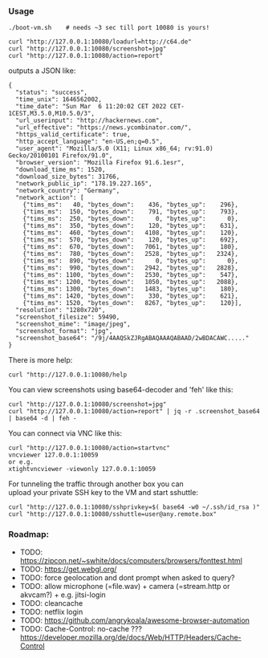 ### Usage

```
./boot-vm.sh	# needs ~3 sec till port 10080 is yours!

curl "http://127.0.0.1:10080/loadurl=http://c64.de"
curl "http://127.0.0.1:10080/screenshot=jpg"
curl "http://127.0.0.1:10080/action=report"
```

outputs a JSON like:
```
{
  "status": "success",
  "time_unix": 1646562002,
  "time_date": "Sun Mar  6 11:20:02 CET 2022 CET-1CEST,M3.5.0,M10.5.0/3",
  "url_userinput": "http://hackernews.com",
  "url_effective": "https://news.ycombinator.com/",
  "https_valid_certificate": true,
  "http_accept_language": "en-US,en;q=0.5",
  "user_agent": "Mozilla/5.0 (X11; Linux x86_64; rv:91.0) Gecko/20100101 Firefox/91.0",
  "browser_version": "Mozilla Firefox 91.6.1esr",
  "download_time_ms": 1520,
  "download_size_bytes": 31766,
  "network_public_ip": "178.19.227.165",
  "network_country": "Germany",
  "network_action": [
    {"tims_ms":   40, "bytes_down":    436, "bytes_up":    296},
    {"tims_ms":  150, "bytes_down":    791, "bytes_up":    793},
    {"tims_ms":  250, "bytes_down":      0, "bytes_up":      0},
    {"tims_ms":  350, "bytes_down":    120, "bytes_up":    631},
    {"tims_ms":  460, "bytes_down":   4108, "bytes_up":    120},
    {"tims_ms":  570, "bytes_down":    120, "bytes_up":    692},
    {"tims_ms":  670, "bytes_down":   7061, "bytes_up":    180},
    {"tims_ms":  780, "bytes_down":   2528, "bytes_up":   2324},
    {"tims_ms":  890, "bytes_down":      0, "bytes_up":      0},
    {"tims_ms":  990, "bytes_down":   2942, "bytes_up":   2828},
    {"tims_ms": 1100, "bytes_down":   2530, "bytes_up":    547},
    {"tims_ms": 1200, "bytes_down":   1050, "bytes_up":   2088},
    {"tims_ms": 1300, "bytes_down":   1483, "bytes_up":    180},
    {"tims_ms": 1420, "bytes_down":    330, "bytes_up":    621},
    {"tims_ms": 1520, "bytes_down":   8267, "bytes_up":    120}],
  "resolution": "1280x720",
  "screenshot_filesize": 59490,
  "screenshot_mime": "image/jpeg",
  "screenshot_format": "jpg",
  "screenshot_base64": "/9j/4AAQSkZJRgABAQAAAQABAAD/2wBDACAWC....."
}
```

There is more help:
```
curl "http://127.0.0.1:10080/help
```

You can view screenshots using base64-decoder and 'feh' like this:
```
curl "http://127.0.0.1:10080/screenshot=jpg"
curl "http://127.0.0.1:10080/action=report" | jq -r .screenshot_base64 | base64 -d | feh -
```

You can connect via VNC like this:
```
curl "http://127.0.0.1:10080/action=startvnc"
vncviewer 127.0.0.1:10059
or e.g.
xtightvncviewer -viewonly 127.0.0.1:10059
```

For tunneling the traffic through another box you can  
upload your private SSH key to the VM and start sshuttle:  
```
curl "http://127.0.0.1:10080/sshprivkey=$( base64 -w0 ~/.ssh/id_rsa )"
curl "http://127.0.0.1:10080/sshuttle=user@any.remote.box"
```

### Roadmap:

* TODO: https://zipcon.net/~swhite/docs/computers/browsers/fonttest.html
* TODO: https://get.webgl.org/
* TODO: force geolocation and dont prompt when asked to query?
* TODO: allow microphone (=file.wav) + camera (=stream.http or akvcam?) + e.g. jitsi-login
* TODO: cleancache
* TODO: netflix login
* TODO: https://github.com/angrykoala/awesome-browser-automation
* TODO: Cache-Control: no-cache ??? https://developer.mozilla.org/de/docs/Web/HTTP/Headers/Cache-Control
